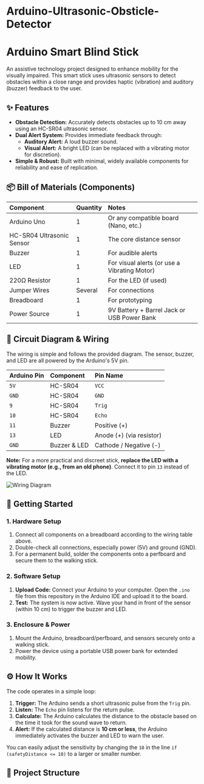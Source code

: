 # Arduino-Ultrasonic-Obsticle-Detector
# Arduino Smart Blind Stick

An assistive technology project designed to enhance mobility for the visually impaired. This smart stick uses ultrasonic sensors to detect obstacles within a close range and provides haptic (vibration) and auditory (buzzer) feedback to the user.

## ✨ Features

*   **Obstacle Detection:** Accurately detects obstacles up to 10 cm away using an HC-SR04 ultrasonic sensor.
*   **Dual Alert System:** Provides immediate feedback through:
    *   **Auditory Alert:** A loud buzzer sound.
    *   **Visual Alert:** A bright LED (can be replaced with a vibrating motor for discretion).
*   **Simple & Robust:** Built with minimal, widely available components for reliability and ease of replication.

## 📦 Bill of Materials (Components)

| Component | Quantity | Notes |
| :--- | :--- | :--- |
| Arduino Uno | 1 | Or any compatible board (Nano, etc.) |
| HC-SR04 Ultrasonic Sensor | 1 | The core distance sensor |
| Buzzer | 1 | For audible alerts |
| LED | 1 | For visual alerts (or use a Vibrating Motor) |
| 220Ω Resistor | 1 | For the LED (if used) |
| Jumper Wires | Several | For connections |
| Breadboard | 1 | For prototyping |
| Power Source | 1 | 9V Battery + Barrel Jack or USB Power Bank |

## 🔌 Circuit Diagram & Wiring

The wiring is simple and follows the provided diagram. The sensor, buzzer, and LED are all powered by the Arduino's 5V pin.

| Arduino Pin | Component | Pin Name |
| :--- | :--- | :--- |
| `5V` | HC-SR04 | `VCC` |
| `GND` | HC-SR04 | `GND` |
| `9` | HC-SR04 | `Trig` |
| `10` | HC-SR04 | `Echo` |
| `11` | Buzzer | Positive (+) |
| `13` | LED | Anode (+) (via resistor) |
| `GND` | Buzzer & LED | Cathode / Negative (-) |

**Note:** For a more practical and discreet stick, **replace the LED with a vibrating motor (e.g., from an old phone)**. Connect it to pin `13` instead of the LED.

![Wiring Diagram](images/circuit_diagram.jpg)

## 🚀 Getting Started

### 1. Hardware Setup
1.  Connect all components on a breadboard according to the wiring table above.
2.  Double-check all connections, especially power (5V) and ground (GND).
3.  For a permanent build, solder the components onto a perfboard and secure them to the walking stick.

### 2. Software Setup
1.  **Upload Code:** Connect your Arduino to your computer. Open the `.ino` file from this repository in the Arduino IDE and upload it to the board.
2.  **Test:** The system is now active. Wave your hand in front of the sensor (within 10 cm) to trigger the buzzer and LED.

### 3. Enclosure & Power
1.  Mount the Arduino, breadboard/perfboard, and sensors securely onto a walking stick.
2.  Power the device using a portable USB power bank for extended mobility.

## ⚙️ How It Works

The code operates in a simple loop:
1.  **Trigger:** The Arduino sends a short ultrasonic pulse from the `Trig` pin.
2.  **Listen:** The `Echo` pin listens for the return pulse.
3.  **Calculate:** The Arduino calculates the distance to the obstacle based on the time it took for the sound wave to return.
4.  **Alert:** If the calculated distance is **10 cm or less**, the Arduino immediately activates the buzzer and LED to warn the user.

You can easily adjust the sensitivity by changing the `10` in the line `if (safetyDistance <= 10)` to a larger or smaller number.

## 📁 Project Structure
